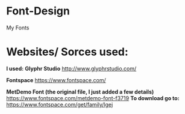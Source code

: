 # Font-Design
My Fonts


# Websites/ Sorces used:
**I used:**
  **Glyphr Studio**
      http://www.glyphrstudio.com/
  
  **Fontspace**
      https://www.fontspace.com/
      
  **MetDemo Font (the original file, I just added a few details)**
      https://www.fontspace.com/metdemo-font-f3719
      **To download go to:**
         https://www.fontspace.com/get/family/lgej
        
    
